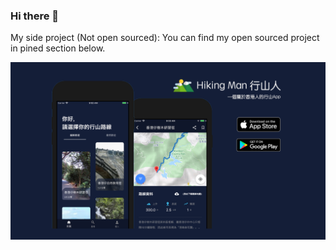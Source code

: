 ### Hi there 👋

My side project (Not open sourced):
You can find my open sourced project in pined section below.

![Hiking Man](https://github.com/shunnokw/jw7.dev/blob/master/assets/img/projects/proj-1/promo.png)

<!--
**shunnokw/shunnokw** is a ✨ _special_ ✨ repository because its `README.md` (this file) appears on your GitHub profile.

Here are some ideas to get you started:


- 🔭 I’m currently working on ...
- 🌱 I’m currently learning 
- 👯 I’m looking to collaborate on ...
- 🤔 I’m looking for help with ...
- 💬 Ask me about ...
- 📫 How to reach me: ...
- 😄 Pronouns: ...
- ⚡ Fun fact: ...

-->
